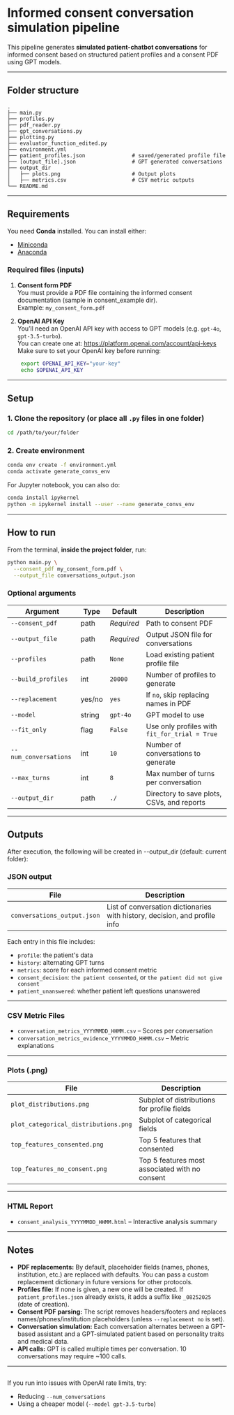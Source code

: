 # Informed consent conversation simulation pipeline

This pipeline generates **simulated patient-chatbot conversations** for informed consent based on structured patient profiles and a consent PDF using GPT models.  

---

## Folder structure

```
.
├── main.py
├── profiles.py
├── pdf_reader.py
├── gpt_conversations.py
├── plotting.py
├── evaluator_function_edited.py
├── environment.yml
├── patient_profiles.json               # saved/generated profile file
├── [output_file].json                  # GPT generated conversations
├── output_dir              
│   ├── plots.png                       # Output plots
│   ├── metrics.csv                     # CSV metric outputs
└── README.md
```

---

## Requirements

You need **Conda** installed. You can install either:

- [Miniconda](https://docs.conda.io/en/latest/miniconda.html) 
- [Anaconda](https://www.anaconda.com/)

### Required files (inputs)
1. **Consent form PDF**  
   You must provide a PDF file containing the informed consent documentation (sample in consent_example dir).  
   Example: `my_consent_form.pdf`

2. **OpenAI API Key**  
   You’ll need an OpenAI API key with access to GPT models (e.g. `gpt-4o`, `gpt-3.5-turbo`).  
   You can create one at: https://platform.openai.com/account/api-keys
   Make sure to set your OpenAI key before running:
   ```bash
    export OPENAI_API_KEY="your-key"
    echo $OPENAI_API_KEY
   ```

---

## Setup

### 1. Clone the repository (or place all `.py` files in one folder)

```bash
cd /path/to/your/folder
```

### 2. Create environment

```bash
conda env create -f environment.yml
conda activate generate_convs_env
```

For Jupyter notebook, you can also do:

```bash
conda install ipykernel
python -m ipykernel install --user --name generate_convs_env
```

---

## How to run

From the terminal, **inside the project folder**, run:

```bash
python main.py \
  --consent_pdf my_consent_form.pdf \
  --output_file conversations_output.json
```

### Optional arguments

| Argument                  | Type     | Default        | Description |
|--------------------------|----------|----------------|-------------|
| `--consent_pdf`          | path     | _Required_     | Path to consent PDF |
| `--output_file`          | path     | _Required_     | Output JSON file for conversations |
| `--profiles`             | path     | `None`         | Load existing patient profile file |
| `--build_profiles`       | int      | `20000`        | Number of profiles to generate |
| `--replacement`          | yes/no   | `yes`          | If `no`, skip replacing names in PDF |
| `--model`                | string   | `gpt-4o`       | GPT model to use |
| `--fit_only`             | flag     | `False`        | Use only profiles with `fit_for_trial = True` |
| `--num_conversations`    | int      | `10`           | Number of conversations to generate |
| `--max_turns`            | int      | `8`            | Max number of turns per conversation |
| `--output_dir`           | path     | `./`           | Directory to save plots, CSVs, and reports |

---

## Outputs

After execution, the following will be created in --output_dir (default: current folder):

### JSON output

| File                        | Description |
|----------------------------|-------------|
| `conversations_output.json`| List of conversation dictionaries with history, decision, and profile info |

Each entry in this file includes:
- `profile`: the patient's data
- `history`: alternating GPT turns
- `metrics`: score for each informed consent metric
- `consent_decision`: `the patient consented`, or `the patient did not give consent`
- `patient_unanswered`: whether patient left questions unanswered

---

### CSV Metric Files
- `conversation_metrics_YYYYMMDD_HHMM.csv` – Scores per conversation
- `conversation_metrics_evidence_YYYYMMDD_HHMM.csv` – Metric explanations

---

### Plots (.png)

| File                          | Description |
|------------------------------|-------------|
| `plot_distributions.png`     | Subplot of distributions for profile fields |
| `plot_categorical_distributions.png` | Subplot of categorical fields |
| `top_features_consented.png` | Top 5 features that consented |
| `top_features_no_consent.png`| Top 5 features most associated with no consent |

---

### HTML Report

- `consent_analysis_YYYYMMDD_HHMM.html` – Interactive analysis summary
  
---

## Notes

- **PDF replacements:** By default, placeholder fields (names, phones, institution, etc.) are replaced with defaults. You can pass a custom replacement dictionary in future versions for other protocols.
- **Profiles file:** If none is given, a new one will be created. If `patient_profiles.json` already exists, it adds a suffix like `_08252025` (date of creation).
- **Consent PDF parsing:** The script removes headers/footers and replaces names/phones/institution placeholders (unless `--replacement no` is set).
- **Conversation simulation:** Each conversation alternates between a GPT-based assistant and a GPT-simulated patient based on personality traits and medical data.
- **API calls:** GPT is called multiple times per conversation. 10 conversations may require ~100 calls.

---

## 

If you run into issues with OpenAI rate limits, try:
- Reducing `--num_conversations`
- Using a cheaper model (`--model gpt-3.5-turbo`)
